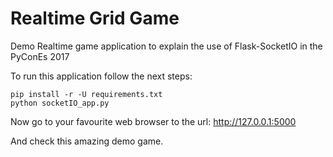 # Realtime Grid Game

Demo Realtime game application to explain the use of Flask-SocketIO in the PyConEs 2017

To run this application follow the next steps:

```
pip install -r -U requirements.txt
python socketIO_app.py
```

Now go to your favourite web browser to the url:
<http://127.0.0.1:5000>

And check this amazing demo game.